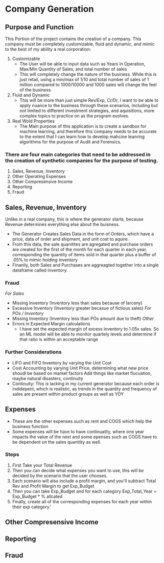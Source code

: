 # Company Generation
## Purpose and Function
This Portion of the project contains the creation of a company. This company must be completely customizable, fluid and dynamic, and mimic to the best of my ability a real corporation:
1. Customizable
   - The User will be able to input data such as Years in Operation, Max/Min Quantity of Sales, and total number of sales
   - This will completely change the nature of the business. While this is just retail, using a min/max of 1/10 and total number of sales of 1 million compared to 1000/10000 and 1000 sales
  will change the feel of the business.
2. Fluid and Dynamic
   - This will be more than just simple Rev/Exp, Cr/Dr, I want to be able to apply nuance to the business through these scenarios, including but not limited to different investment strategies,
  and aquisitions, more complex topics to practice on as the program evolves.
3. Real Wold Properties
    - The Main purpose of this application is to create a sandbox for machine learning, and therefore this company needs to be accurate to the extent that I can learn how to develop mahcine leanring
   algorithms for the purpose of Audit and Forensics. 
  
### There are four main categories that need to be addressed in the creation of synthetic companies for the purpose of testing.
1. Sales, Revenue, Inventory
2. Other Operating Expenses
3. Other Compresensive Income
4. Reporting
5. Fraud

## Sales, Revenue, Inventory
Unlike in a real company, this is where the generator starts, because Revenue determines everything else about the buisness. 
- The Generator Creates Sales Data in the form of Orders, which have a price, data of order and shipment, and unit cost to aquire.
- From this data, the sale quanitites are agregated and purchase orders are created for the first of the month for each quarter in each year, corresponding the quantity of items sold in that quarter plus a buffer of .05% to mimic holding inventory
- Finanlly, both Sales and Purchases are aggreagted together into a single dataframe called inventory.
### Fraud
*For Sales*
- Missing Inventory (Inventory less than sales because of larceny)
- Excessive Inventory (Inventory greater becasue of fictious sales)
*For POs / Inventory*
- Missing Inventory (Inventory less than POs amount due to theft)
*Other*
- Errors in Expected Margin calculations
    - I have set the expected margin of excess inventory to 1.05x sales. So an ML model will be able to monitor quartely levels and determine if that ratio is within an acceptable range
### Further Considerations
- LIFO and FIFO Inventory by varying the Unit Cost
- Cost Accounting by varying Unit Price, determining what new price shoudl be based on market factors
Add things like market flucuation, maybe natural disasters, continuity
- Continuity: This is lacking in my current generator because each order is indidepent, which is realistic, as trends in the quantity and frequency of sales are present within product groups as well as YOY

## Expenses
- These are the other expenses such as rent and COGS which help the business function
- Some expenses will be have to have continuality, where one year impacts the value of the next and some epenses such as COGS have to be dependent on the sales quanitity as well.
### Steps
1. First Take your Total Revenue
2. Then you can decide what expenses you want to use, this will be decided by the scenario that the user chooses.
3. Each scenario will also include a profit margin, and you'll subtract Total Rev and Profit Margin to get Exp_Budget
4. Then you can take Exp_Budget and for each category Exp_Total_Year = Exp_Budget * % allcated
5. Finally, create all of the corresponding expenses for each year within their exp category.'

## Other Compresensive Income
## Reporting
## Fraud
